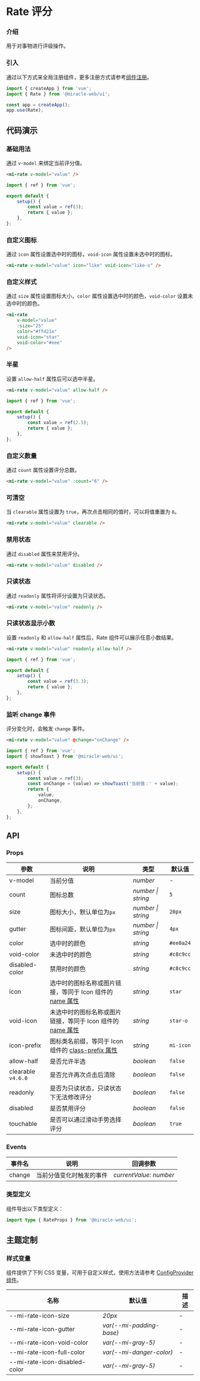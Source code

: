 # Rate 评分

### 介绍

用于对事物进行评级操作。

### 引入

通过以下方式来全局注册组件，更多注册方式请参考[组件注册](#/zh-CN/advanced-usage#zu-jian-zhu-ce)。

```js
import { createApp } from 'vue';
import { Rate } from '@miracle-web/ui';

const app = createApp();
app.use(Rate);
```

## 代码演示

### 基础用法

通过 `v-model` 来绑定当前评分值。

```html
<mi-rate v-model="value" />
```

```js
import { ref } from 'vue';

export default {
    setup() {
        const value = ref(3);
        return { value };
    },
};
```

### 自定义图标

通过 `icon` 属性设置选中时的图标，`void-icon` 属性设置未选中时的图标。

```html
<mi-rate v-model="value" icon="like" void-icon="like-o" />
```

### 自定义样式

通过 `size` 属性设置图标大小，`color` 属性设置选中时的颜色，`void-color` 设置未选中时的颜色。

```html
<mi-rate
    v-model="value"
    :size="25"
    color="#ffd21e"
    void-icon="star"
    void-color="#eee"
/>
```

### 半星

设置 `allow-half` 属性后可以选中半星。

```html
<mi-rate v-model="value" allow-half />
```

```js
import { ref } from 'vue';

export default {
    setup() {
        const value = ref(2.5);
        return { value };
    },
};
```

### 自定义数量

通过 `count` 属性设置评分总数。

```html
<mi-rate v-model="value" :count="6" />
```

### 可清空

当 `clearable` 属性设置为 `true`，再次点击相同的值时，可以将值重置为 `0`。

```html
<mi-rate v-model="value" clearable />
```

### 禁用状态

通过 `disabled` 属性来禁用评分。

```html
<mi-rate v-model="value" disabled />
```

### 只读状态

通过 `readonly` 属性将评分设置为只读状态。

```html
<mi-rate v-model="value" readonly />
```

### 只读状态显示小数

设置 `readonly` 和 `allow-half` 属性后，Rate 组件可以展示任意小数结果。

```html
<mi-rate v-model="value" readonly allow-half />
```

```js
import { ref } from 'vue';

export default {
    setup() {
        const value = ref(3.3);
        return { value };
    },
};
```

### 监听 change 事件

评分变化时，会触发 `change` 事件。

```html
<mi-rate v-model="value" @change="onChange" />
```

```javascript
import { ref } from 'vue';
import { showToast } from '@miracle-web/ui';

export default {
    setup() {
        const value = ref(3);
        const onChange = (value) => showToast('当前值：' + value);
        return {
            value,
            onChange,
        };
    },
};
```

## API

### Props

| 参数 | 说明 | 类型 | 默认值 |
| --- | --- | --- | --- |
| v-model | 当前分值 | _number_ | - |
| count | 图标总数 | _number \| string_ | `5` |
| size | 图标大小，默认单位为`px` | _number \| string_ | `20px` |
| gutter | 图标间距，默认单位为`px` | _number \| string_ | `4px` |
| color | 选中时的颜色 | _string_ | `#ee0a24` |
| void-color | 未选中时的颜色 | _string_ | `#c8c9cc` |
| disabled-color | 禁用时的颜色 | _string_ | `#c8c9cc` |
| icon | 选中时的图标名称或图片链接，等同于 Icon 组件的 [name 属性](#/zh-CN/icon#props) | _string_ | `star` |
| void-icon | 未选中时的图标名称或图片链接，等同于 Icon 组件的 [name 属性](#/zh-CN/icon#props) | _string_ | `star-o` |
| icon-prefix | 图标类名前缀，等同于 Icon 组件的 [class-prefix 属性](#/zh-CN/icon#props) | _string_ | `mi-icon` |
| allow-half | 是否允许半选 | _boolean_ | `false` |
| clearable `v4.6.0` | 是否允许再次点击后清除 | _boolean_ | `false` |
| readonly | 是否为只读状态，只读状态下无法修改评分 | _boolean_ | `false` |
| disabled | 是否禁用评分 | _boolean_ | `false` |
| touchable | 是否可以通过滑动手势选择评分 | _boolean_ | `true` |

### Events

| 事件名 | 说明                     | 回调参数               |
| ------ | ------------------------ | ---------------------- |
| change | 当前分值变化时触发的事件 | _currentValue: number_ |

### 类型定义

组件导出以下类型定义：

```ts
import type { RateProps } from '@miracle-web/ui';
```

## 主题定制

### 样式变量

组件提供了下列 CSS 变量，可用于自定义样式，使用方法请参考 [ConfigProvider 组件](#/zh-CN/config-provider)。

| 名称                          | 默认值                   | 描述 |
| ----------------------------- | ------------------------ | ---- |
| --mi-rate-icon-size           | _20px_                   | -    |
| --mi-rate-icon-gutter         | _var(--mi-padding-base)_ | -    |
| --mi-rate-icon-void-color     | _var(--mi-gray-5)_       | -    |
| --mi-rate-icon-full-color     | _var(--mi-danger-color)_ | -    |
| --mi-rate-icon-disabled-color | _var(--mi-gray-5)_       | -    |
